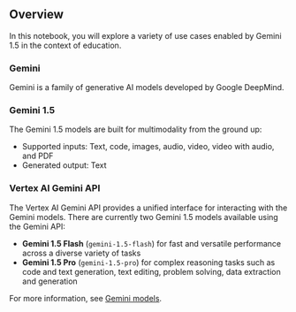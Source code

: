 ## Overview

In this notebook, you will explore a variety of use cases enabled by Gemini 1.5 in the context of education.

### Gemini

Gemini is a family of generative AI models developed by Google DeepMind.

### Gemini 1.5

The Gemini 1.5 models are built for multimodality from the ground up:

- Supported inputs: Text, code, images, audio, video, video with audio, and PDF
- Generated output: Text

### Vertex AI Gemini API

The Vertex AI Gemini API provides a unified interface for interacting with the Gemini models. There are currently two Gemini 1.5 models available using the Gemini API:

- **Gemini 1.5 Flash** (`gemini-1.5-flash`) for fast and versatile performance across a diverse variety of tasks
- **Gemini 1.5 Pro** (`gemini-1.5-pro`) for complex reasoning tasks such as code and text generation, text editing, problem solving, data extraction and generation

For more information, see [Gemini models](https://cloud.google.com/vertex-ai/generative-ai/docs/learn/models#gemini-models).
